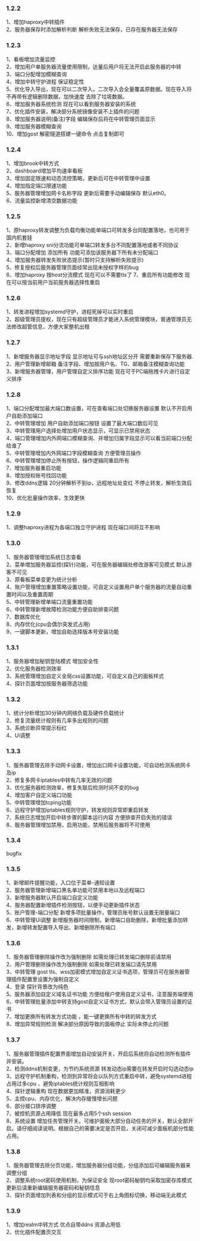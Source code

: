 ### 1.2.2
  1、增加haproxy中转插件  
  2、服务器保存时添加解析判断 解析失败无法保存，已存在服务器无法保存

### 1.2.3
  1、看板增加流量监控  
  2、增加用户单服务器流量使用限制，达量后用户将无法开启此服务器的中转  
  3、端口分配增加模糊查询  
  4、增加中转守护进程 保证稳定性  
  5、优化导入导出，现在可以二次导入，二次导入会全量覆盖原数据。现在导入将不再带有逻辑删除数据，加快速度 去除了垃圾数据。  
  6、增加服务器系统检测 现在可以看到服务器安装的系统  
  7、优化插件安装，解决部分系统镜像安装不上插件的问题  
  8、增加服务器说明(备注)字段 编辑保存后将在中转管理页面显示  
  9、增加服务器模糊查询  
  10、增加gost 解密隧道搭建一键命令 点击复制即可  
### 1.2.4
  1、增加brook中转方式  
  2、dashboard增加平均速率看板  
  3、增加固定限速和动态流控策略，更新后可在中转管理中设置  
  4、增加指定端口限速功能  
  5、服务器管理增加网卡名称字段 更新后需要手动编辑保存 默认eth0。  
  6、流量监控新增清空数据功能
### 1.2.5
  1、原haproxy转发调整为负载均衡功能单端口可转发多台同配置落地，也可用于国内机套娃  
  2、新增haproxy sni分流功能可单端口转发多台不同配置落地或者不同协议  
  3、端口分配增加 添加所有 功能可添加该服务器下所有未分配端口  
  4、增加服务器转发失败状态提示(暂时只支持解析失败提示)  
  5、修复授权后服务器管理页面经常出现未授权字样的bug  
  6、增加haproxy 按host分流模式 现在可以不需要tls了
  7、重启所有功能修改 现在可以按当前用户当前服务器选择性重启  

### 1.2.6
  1、转发进程增加systemd守护，进程死掉可以实时重启  
  2、超级管理员提权，现在只有超级管理员才能进入系统管理模块，普通管理员无法修改超管信息，方便大家整机出租  

### 1.2.7
  1、新增服务器显示地址字段 显示地址可与ssh地址区分开 需要重新保存下服务器.  
  2、用户管理新增邮箱 备注字段、增加按用户名、TG、邮箱备注模糊查询功能  
  3、新增服务器管理，用户管理自定义排序功能 现在可于PC端拖拽卡片进行自定义排序  

### 1.2.8
  1、端口分配增加最大端口数设置，可在查看端口处切换服务器设置 默认不开启用户自助添加端口  
  2、中转管理增加 用户自助添加端口按钮 设置了最大端口数后可见   
  3、中转管理用户选择处增加用户状态显示，可显示已禁用状态  
  4、端口管理增加内外网端口模糊查询、并增加归属字段显示可以看当前端口分配给谁了  
  5、中转管理增加内外网端口字段模糊查询 方便管理员操作  
  6、中转管理增加停止所有按钮，操作逻辑同重启所有  
  7、增加服务器重启功能  
  8、增加授权账号找回功能  
  9、修改ddns逻辑 20分钟解析不到ip，远程地址处变红 不停止转发，解析生效后恢复  
  10、优化批量操作效率，生效更快  
### 1.2.9
  1、调整haproxy进程为各端口独立守护进程 现在端口间将互不影响

### 1.3.0
  1、服务器管理增加系统日志查看  
  2、菜单增加服务器监控(探针)功能，可在服务器编辑处修改游客可见模式 默认游客不可见  
  3、原看板菜单变更为统计分析  
  4、账户管理增加重置策略设置功能，可自定义设置用户单个服务器的流量自动重置时间以及重置周期  
  5、中转管理新增单端口流量重置功能  
  6、中转管理新增故障检测功能方便自助排查问题  
  7、数据库优化  
  8、内存优化(cpu会偶尔突发式占用)  
  9、一键脚本更新，增加自助选择版本号安装功能  

### 1.3.1
  1、服务器增加秘钥登陆模式 增加安全性  
  2、优化服务器检测效率  
  3、系统管理增加自定义全局css设置功能，可自定义自己的面板样式  
  4、探针页面增加按服务器筛选功能  

### 1.3.2
  1、统计分析增加30分钟内网络负载及硬件负载统计  
  2、修复流量统计规则有几率多出规则的问题  
  3、系统诊断异常提示标红  
  4、Ui调整

### 1.3.3
  1、服务器管理去除手动网卡设置，增加出口网卡设置功能，可自动检测系统网卡及ip  
  2、修复多网卡iptables中转有几率无效的问题  
  3、优化服务器检测效率，修复失联后检测时间不变的bug  
  4、增加客户自定义端口功能  
  5、中转管理增加tcping功能  
  6、远程守护增加iptables规则守护，转发规则异常即重启转发  
  7、系统日志增加开启中转步骤的脚本运行内容 方便排查开启失败的错误  
  8、服务器管理增加禁用，启用功能，禁用后服务器将不可使用  
### 1.3.4
  bugfix

### 1.3.5
  1、新增邮件提醒功能，入口位于菜单-通知设置  
  2、服务器管理新增端口黑名单功能可禁用本地以及远程端口  
  3、新增服务器默认开启端口自定义功能  
  4、服务器配置新增插件检测按钮，以便手动更新插件状态  
  5、账户管理-端口分配 新增多项批量操作，管理员账号默认设置无限量端口  
  6、中转管理Ui调整  新增服务器时间限制，新增端口自助删除，新增批量添加转发，新增转发配置导入导出、新增删除所有端口  

### 1.3.6
  1、服务器管理删除操作改为强制删除  如需处理已转发端口删除前请禁用  
  2、用户管理删除操作改为强制删除 如需处理已转发端口请先禁用  
  3、中转管理 gost  tls、wss加密模式增加自定义证书选项，管理员可在服务器管理插件配置里设置为强制自定义  
  4、登录 探针背景改为纯色  
  5、服务器添加自定义域名证书功能 方便给租户使用自定义证书，注意服务端使用  
  6、中转管理批量添加中转支持gost自定义证书方式，默认会带入管理员设置的证书  
  7、增加更换所有转发方式功能 ，能一键更换所有中转的转发方式  
  8、增加异常规则检测 解决部分原因导致的面板停止 实际未停止的问题  

### 1.3.7
  1、服务器管理插件配置界面增加自动安装开关，开启后系统将自动检测所有插件并安装。  
  2、检测ddns机制变更，为节约系统资源 转发动态ip需要在转发开启时勾选动态ip  
  3、远程守护机制重构，检测到异常将会以队列方式重启中转，避免systemd进程占用过多cpu 、避免iptables统计规则互相影响  
  4、探针逻辑重构 现在数据更加精准，资源消耗更少  
  5、主控cpu、内存优化，解决内存缓慢增长问题  
  6、部分接口排序调整  
  7、被控机资源占用降低 现在最多占用5个ssh session  
  8、系统设置  增加任务管理开关。可维护面板大部分自动任务的开关，默认全部开启。请仔细阅读说明。根据自己的需要决定是否开启，关闭可减少面板机部分性能占用。  

### 1.3.8
  1、服务器管理去除分页功能，增加服务器分组功能，分组添加后可编辑服务器来调整分组  
  2、调整系统root密码使用机制，为保证安全 现root密码秘钥均采取加密存库模式 更新后请重新编辑服务器密码和秘钥信息  
  3、探针页面增加列表和分组的显示模式可于右上角图标切换，移动端无此模式  

### 1.3.9
  1、增加realm中转方式 优点自带ddns 资源占用低  
  2、优化插件配置页交互  
